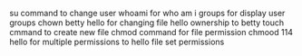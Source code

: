 su command to change user
whoami for who am i
groups for display user groups
chown betty hello for changing file hello ownership to betty
touch cmmand to create new file
chmod command for file permission
chmood 114 hello for multiple permissions to hello file
set permissions
